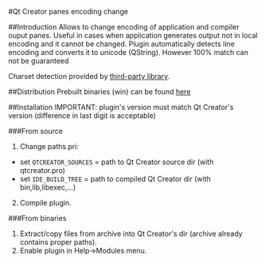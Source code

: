 #Qt Creator panes encoding change

##Introduction
Allows to change encoding of application and compiler ouput panes.
Useful in cases when application generates output not in local encoding and it cannot be changed.
Plugin automatically detects line encoding and converts it to unicode (QString).
However 100% match can not be guaranteed

Charset detection provided by [third-party library](https://github.com/batterseapower/libcharsetdetect).

##Distribution
Prebuilt binaries (win) can be found [here](https://sourceforge.net/projects/qtc-paneencode/files/bin)

##Installation
IMPORTANT: plugin's version must match Qt Creator's version (difference in last digit is acceptable)

###From source
1. Change paths.pri:

 - set `QTCREATOR_SOURCES` = path to Qt Creator source dir (with qtcreator.pro)
 - set `IDE_BUILD_TREE` = path to compiled Qt Creator dir (with bin,lib,libexec,...)

2. Compile plugin.

###From binaries
1. Extract/copy files from archive into Qt Creator's dir (archive already contains proper paths).
2. Enable plugin in Help->Modules menu.
